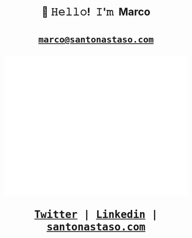 <!-- Title -->
<h1 align="center">👋 𝙷𝚎𝚕𝚕𝚘! 𝙸'𝚖 Marco<h1>

<!-- Contact and keys -->
<p align="center">
  <a href="mailto:marco@santonastaso.com" title="Email Address"><code>marco@santonastaso.com</code></a>
</p>

<!-- About Section -->
<!--<details>-->
<!--<summary><b>👤 About</b></summary>-->
<!--<p>   -->
<!--<blockquote>-->
<!--DevOps Engineer based in London with a degree in Engineering & Computer Science-->
<!---->
<!--Software development background and finding his way around the cloud, -->
<!---->
<!--utilising his problem-solving skills and deep analytical thinking. -->
<!--</blockquote>-->
<!--</p>-->
<!--</details>-->
<!---->

<!-- Metrics Section -->
<p align="center"><img src="/github-metrics.svg" alt="Metrics" width="500"></p>

<!-- Socials -->
<p align="center">
  <kbd>
    <a href="https://twitter.com/marco_snts" title="Twitter - @marco_snts">Twitter</a> | 
    <a href="https://www.linkedin.com/in/marco-santonastaso/" title="LinkedIn - Marco Santonastaso">Linkedin</a> | 
    <a href="https://santonastaso.com" title="Personal Website - santonastaso.com">santonastaso.com</a>
  </kbd>
</p>
